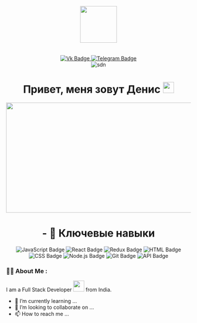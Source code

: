 <div id="header" align="center">
  <img src="https://media.giphy.com/media/du3J3cXyzhj75IOgvA/giphy.gif" width="100"/>
</div>
<br>
<br>
<div id="badges" align="center">
  <a href="https://vk.com/sdntmn">
  <img src="https://img.shields.io/badge/Vk-blue?style=for-the-badge&logo=vk&logoColor=9cf" alt="Vk Badge"/>
    </a>
  <a href="https://t.me/sdntmn">
  <img src="https://img.shields.io/badge/Telegram-blue?style=for-the-badge&logo=telegram&logoColor=9cf" alt="Telegram Badge"/>
  </a>  
</div>
<div id="badges" align="center">
  <img src="https://komarev.com/ghpvc/?username=sdntmn&style=flat-square&color=blue" alt="sdn"/>
</div>

<h1 align="center">
  Привет, меня зовут Денис
  <img src="https://media.giphy.com/media/hvRJCLFzcasrR4ia7z/giphy.gif" width="30px"/>
</h1>
 
<div align="center">
  <img src="https://media.giphy.com/media/dWesBcTLavkZuG35MI/giphy.gif" width="600" height="300"/>
</div>
<h1 align="center">
  - 👀 Ключевые навыки
</h1>
<div id="badges" align="center">
  <img src="https://img.shields.io/badge/JavaScript-lightgrey?style=for-the-badge&logo=javaScript&logoColor=lightgrey" alt="JavaScript Badge"/>
  <img src="https://img.shields.io/badge/React-lightgrey?style=for-the-badge&logo=react&logoColor=lightgrey" alt="React Badge"/>
  <img src="https://img.shields.io/badge/Redux-lightgrey?style=for-the-badge&logo=redux&logoColor=lightgrey" alt="Redux Badge"/>
  <img src="https://img.shields.io/badge/HTML-lightgrey?style=for-the-badge&logo=html&logoColor=lightgrey" alt="HTML Badge"/>
  <img src="https://img.shields.io/badge/CSS-lightgrey?style=for-the-badge&logo=css&logoColor=lightgrey" alt="CSS Badge"/>
  <img src="https://img.shields.io/badge/Node.js-lightgrey?style=for-the-badge&logo=node.js&logoColor=lightgrey" alt="Node.js Badge"/>
  <img src="https://img.shields.io/badge/Git-lightgrey?style=for-the-badge&logo=git&logoColor=lightgrey" alt="Git Badge"/>
  <img src="https://img.shields.io/badge/API-lightgrey?style=for-the-badge&logo=api&logoColor=lightgrey" alt="API Badge"/>
 
</div>

### 👨‍💻 About Me :
I am a Full Stack Developer <img src="https://media.giphy.com/media/WUlplcMpOCEmTGBtBW/giphy.gif" width="30"> from India.

- 🌱 I’m currently learning ...
- 💞️ I’m looking to collaborate on ...
- 📫 How to reach me ...

<!---
sdntmn/sdntmn is a ✨ special ✨ repository because its `README.md` (this file) appears on your GitHub profile.
You can click the Preview link to take a look at your changes.
--->

